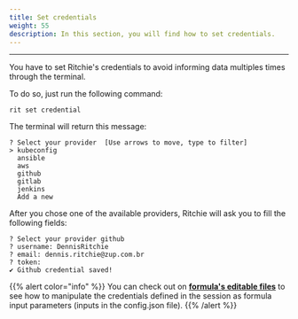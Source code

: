 ```yaml
---
title: Set credentials
weight: 55
description: In this section, you will find how to set credentials.
---
```


---

You have to set Ritchie's credentials to avoid informing data multiples times through the terminal.

To do so, just run the following command: 

```text
rit set credential
```

The terminal will return this message: 

```text
? Select your provider  [Use arrows to move, type to filter]
> kubeconfig
  ansible
  aws
  github
  gitlab
  jenkins
  Add a new
```

After you chose one of the available providers, Ritchie will ask you to fill the following fields: 

```text
? Select your provider github
? username: DennisRitchie
? email: dennis.ritchie@zup.com.br
? token: 
✔ Github credential saved!
```

{{% alert color="info" %}}
You can check out on [**formula's editable files**](/formulas/organize-the-formula-folder/) to see how to manipulate the credentials defined in the session as formula input parameters \(inputs in the config.json file\).
{{% /alert %}}
